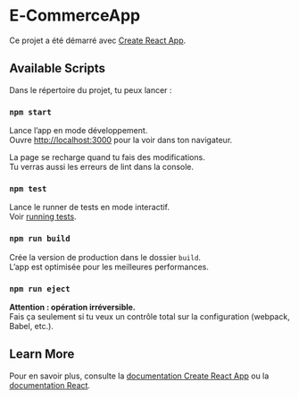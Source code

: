 # E‑CommerceApp

Ce projet a été démarré avec [Create React App](https://github.com/facebook/create-react-app).

## Available Scripts

Dans le répertoire du projet, tu peux lancer :

### `npm start`

Lance l’app en mode développement.  
Ouvre [http://localhost:3000](http://localhost:3000) pour la voir dans ton navigateur.

La page se recharge quand tu fais des modifications.  
Tu verras aussi les erreurs de lint dans la console.

### `npm test`

Lance le runner de tests en mode interactif.  
Voir [running tests](https://facebook.github.io/create-react-app/docs/running-tests).

### `npm run build`

Crée la version de production dans le dossier `build`.  
L’app est optimisée pour les meilleures performances.

### `npm run eject`

**Attention : opération irréversible.**  
Fais ça seulement si tu veux un contrôle total sur la configuration (webpack, Babel, etc.).

## Learn More

Pour en savoir plus, consulte la [documentation Create React App](https://facebook.github.io/create-react-app/docs/getting-started) ou la [documentation React](https://reactjs.org/).
